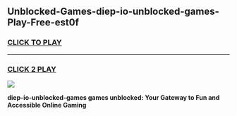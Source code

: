 
## Unblocked-Games-diep-io-unblocked-games-Play-Free-est0f
<h3>
<a href="https://premium76.site?title=diep-io-unblocked-games&ref=09A">CLICK TO PLAY</a></h3>
<hr>

<h3>
<a href="https://premium76.site?title=diep-io-unblocked-games&ref=09A">CLICK 2 PLAY</a>
  
</h3>

<a href="https://premium76.site?title=diep-io-unblocked-games&ref=09A"><img src="https://clearcache.store/games.png"></a>


**diep-io-unblocked-games games unblocked: Your Gateway to Fun and Accessible Online Gaming**
